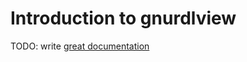 # Introduction to gnurdlview

TODO: write [great documentation](http://jacobian.org/writing/what-to-write/)
